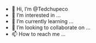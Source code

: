 - 👋 Hi, I’m @Tedchupeco
- 👀 I’m interested in ...
- 🌱 I’m currently learning ...
- 💞️ I’m looking to collaborate on ...
- 📫 How to reach me ...

<!---
Tedchupeco/Tedchupeco is a ✨ special ✨ repository because its `README.md` (this file) appears on your GitHub profile.
You can click the Preview link to take a look at your changes.
--->
